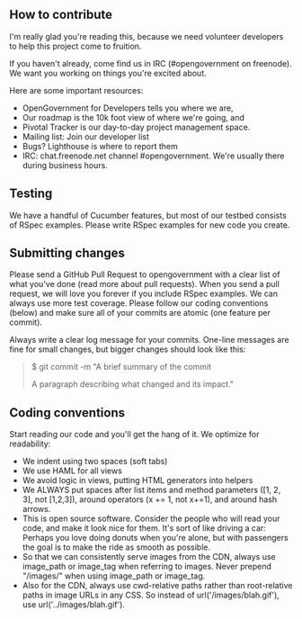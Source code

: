## How to contribute
I'm really glad you're reading this, because we need volunteer developers to help this project come to fruition.

If you haven't already, come find us in IRC (#opengovernment on freenode). We want you working on things you're excited about.

Here are some important resources:

- OpenGovernment for Developers tells you where we are,
- Our roadmap is the 10k foot view of where we're going, and
- Pivotal Tracker is our day-to-day project management space.
- Mailing list: Join our developer list
- Bugs? Lighthouse is where to report them
- IRC: chat.freenode.net channel #opengovernment. We're usually there during business hours.

## Testing
We have a handful of Cucumber features, but most of our testbed consists of RSpec examples. Please write RSpec examples for new code you create.

## Submitting changes
Please send a GitHub Pull Request to opengovernment with a clear list of what you've done (read more about pull requests). When you send a pull request, we will love you forever if you include RSpec examples. We can always use more test coverage. Please follow our coding conventions (below) and make sure all of your commits are atomic (one feature per commit).

Always write a clear log message for your commits. One-line messages are fine for small changes, but bigger changes should look like this:

> $ git commit -m "A brief summary of the commit
> 
> A paragraph describing what changed and its impact."

## Coding conventions
Start reading our code and you'll get the hang of it. We optimize for readability:

- We indent using two spaces (soft tabs)
- We use HAML for all views
- We avoid logic in views, putting HTML generators into helpers
- We ALWAYS put spaces after list items and method parameters ([1, 2, 3], not [1,2,3]), around operators (x += 1, not x+=1), and around hash arrows.
- This is open source software. Consider the people who will read your code, and make it look nice for them. It's sort of like driving a car: Perhaps you love doing donuts when you're alone, but with passengers the goal is to make the ride as smooth as possible.
- So that we can consistently serve images from the CDN, always use image_path or image_tag when referring to images. Never prepend "/images/" when using image_path or image_tag.
- Also for the CDN, always use cwd-relative paths rather than root-relative paths in image URLs in any CSS. So instead of url('/images/blah.gif'), use url('../images/blah.gif').
